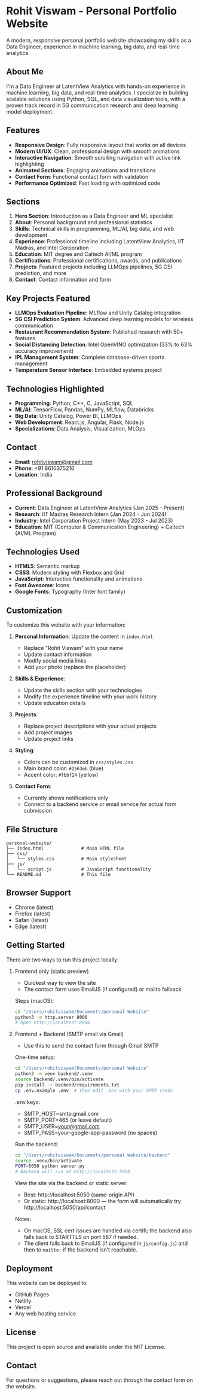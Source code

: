 # Rohit Viswam - Personal Portfolio Website

A modern, responsive personal portfolio website showcasing my skills as a Data Engineer, experience in machine learning, big data, and real-time analytics.

## About Me

I'm a Data Engineer at LatentView Analytics with hands-on experience in machine learning, big data, and real-time analytics. I specialize in building scalable solutions using Python, SQL, and data visualization tools, with a proven track record in 5G communication research and deep learning model deployment.

## Features

- **Responsive Design**: Fully responsive layout that works on all devices
- **Modern UI/UX**: Clean, professional design with smooth animations
- **Interactive Navigation**: Smooth scrolling navigation with active link highlighting
- **Animated Sections**: Engaging animations and transitions
- **Contact Form**: Functional contact form with validation
- **Performance Optimized**: Fast loading with optimized code

## Sections

1. **Hero Section**: Introduction as a Data Engineer and ML specialist
2. **About**: Personal background and professional statistics
3. **Skills**: Technical skills in programming, ML/AI, big data, and web development
4. **Experience**: Professional timeline including LatentView Analytics, IIT Madras, and Intel Corporation
5. **Education**: MIT degree and Caltech AI/ML program
6. **Certifications**: Professional certifications, awards, and publications
7. **Projects**: Featured projects including LLMOps pipelines, 5G CSI prediction, and more
8. **Contact**: Contact information and form

## Key Projects Featured

- **LLMOps Evaluation Pipeline**: MLflow and Unity Catalog integration
- **5G CSI Prediction System**: Advanced deep learning models for wireless communication
- **Restaurant Recommendation System**: Published research with 50+ features
- **Social Distancing Detection**: Intel OpenVINO optimization (33% to 63% accuracy improvement)
- **IPL Management System**: Complete database-driven sports management
- **Temperature Sensor Interface**: Embedded systems project

## Technologies Highlighted

- **Programming**: Python, C++, C, JavaScript, SQL
- **ML/AI**: TensorFlow, Pandas, NumPy, MLflow, Databricks
- **Big Data**: Unity Catalog, Power BI, LLMOps
- **Web Development**: React.js, Angular, Flask, Node.js
- **Specializations**: Data Analysis, Visualization, MLOps

## Contact

- **Email**: rohitviswam@gmail.com
- **Phone**: +91 8610375216
- **Location**: India

## Professional Background

- **Current**: Data Engineer at LatentView Analytics (Jan 2025 - Present)
- **Research**: IIT Madras Research Intern (Jan 2024 - Jun 2024)
- **Industry**: Intel Corporation Project Intern (May 2023 - Jul 2023)
- **Education**: MIT (Computer & Communication Engineering) + Caltech (AI/ML Program)

## Technologies Used

- **HTML5**: Semantic markup
- **CSS3**: Modern styling with Flexbox and Grid
- **JavaScript**: Interactive functionality and animations
- **Font Awesome**: Icons
- **Google Fonts**: Typography (Inter font family)

## Customization

To customize this website with your information:

1. **Personal Information**: Update the content in `index.html`
   - Replace "Rohit Viswam" with your name
   - Update contact information
   - Modify social media links
   - Add your photo (replace the placeholder)

2. **Skills & Experience**: 
   - Update the skills section with your technologies
   - Modify the experience timeline with your work history
   - Update education details

3. **Projects**: 
   - Replace project descriptions with your actual projects
   - Add project images
   - Update project links

4. **Styling**: 
   - Colors can be customized in `css/styles.css`
   - Main brand color: `#2563eb` (blue)
   - Accent color: `#fbbf24` (yellow)

5. **Contact Form**: 
   - Currently shows notifications only
   - Connect to a backend service or email service for actual form submission

## File Structure

```
personal-website/
├── index.html              # Main HTML file
├── css/
│   └── styles.css          # Main stylesheet
├── js/
│   └── script.js           # JavaScript functionality
└── README.md               # This file
```

## Browser Support

- Chrome (latest)
- Firefox (latest)
- Safari (latest)
- Edge (latest)

## Getting Started

There are two ways to run this project locally:

1) Frontend only (static preview)
   - Quickest way to view the site
   - The contact form uses EmailJS (if configured) or mailto fallback

   Steps (macOS):
   ```zsh
   cd "/Users/rohitviswam/Documents/personal Website"
   python3 -m http.server 8000
   # Open http://localhost:8000
   ```

2) Frontend + Backend (SMTP email via Gmail)
   - Use this to send the contact form through Gmail SMTP

   One-time setup:
   ```zsh
   cd "/Users/rohitviswam/Documents/personal Website"
   python3 -m venv backend/.venv
   source backend/.venv/bin/activate
   pip install -r backend/requirements.txt
   cp .env.example .env  # then edit .env with your SMTP creds
   ```

   .env keys:
   - SMTP_HOST=smtp.gmail.com
   - SMTP_PORT=465 (or leave default)
   - SMTP_USER=your@gmail.com
   - SMTP_PASS=your-google-app-password (no spaces)

   Run the backend:
   ```zsh
   cd "/Users/rohitviswam/Documents/personal Website/backend"
   source .venv/bin/activate
   PORT=5050 python server.py
   # Backend will run at http://localhost:5050
   ```

   View the site via the backend or static server:
   - Best: http://localhost:5050 (same-origin API)
   - Or static: http://localhost:8000 — the form will automatically try http://localhost:5050/api/contact

   Notes:
   - On macOS, SSL cert issues are handled via certifi; the backend also falls back to STARTTLS on port 587 if needed.
   - The client falls back to EmailJS (if configured in `js/config.js`) and then to `mailto:` if the backend isn’t reachable.

## Deployment

This website can be deployed to:
- GitHub Pages
- Netlify
- Vercel
- Any web hosting service

## License

This project is open source and available under the MIT License.

## Contact

For questions or suggestions, please reach out through the contact form on the website.
